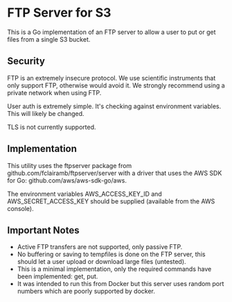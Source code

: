 # FTP Server for S3

This is a Go implementation of an FTP server to allow a user to put or 
get files from a single S3 bucket.

## Security

FTP is an extremely insecure protocol.  We use scientific instruments that
only support FTP, otherwise would avoid it.  We strongly recommend using
a private network when using FTP.

User auth is extremely simple.  It's checking against environment variables.
This will likely be changed.

TLS is not currently supported.

## Implementation

This utility uses the ftpserver package from github.com/fclairamb/ftpserver/server 
with a driver that uses the AWS SDK for Go: github.com/aws/aws-sdk-go/aws.

The environment variables AWS_ACCESS_KEY_ID and AWS_SECRET_ACCESS_KEY should
be supplied (available from the AWS console).

## Important Notes

* Active FTP transfers are not supported, only passive FTP.
* No buffering or saving to tempfiles is done on the FTP server, this 
should let a user upload or download large files (untested).
* This is a minimal implementation, only the required commands have been
implemented: get, put.
* It was intended to run this from Docker but this server uses random
port numbers which are poorly supported by docker.
